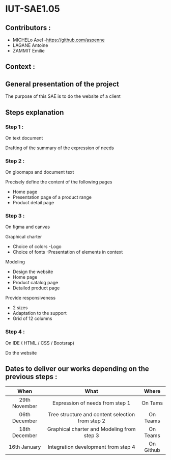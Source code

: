 # IUT-SAE1.05

## Contributors :
- MICHELo Axel
  -https://github.com/aspenne
- LAGANE Antoine
- ZAMMIT Emilie

## Context : 

## General presentation of the project
The purpose of this SAE is to do the website of a client 

## Steps explanation 
### Step 1 : 
On text document

Drafting of the summary of the expression of needs

### Step 2 :
On gloomaps and document text

Precisely define the content of the following pages
- Home page
- Presentation page of a product range
- Product detail page

### Step 3 :
On figma and canvas

Graphical charter
- Choice of colors
-Logo
- Choice of fonts
-Presentation of elements in context

Modeling
- Design the website
- Home page
- Product catalog page
- Detailed product page

Provide responsiveness
- 2 sizes
- Adaptation to the support
- Grid of 12 columns

### Step 4 :
On IDE ( HTML / CSS / Bootsrap)

Do the website

## Dates to deliver our works depending on the previous steps :
|When|What|Where|
|:---:|:---:|:---:|
|29th November|Expression of needs from step 1 <br> |On Tams|
|06th December|Tree structure and content selection from step 2|On Teams|
|18th December|Graphical charter and Modeling from step 3|On Teams|
|16th January|Integration development from step 4|On Github|
